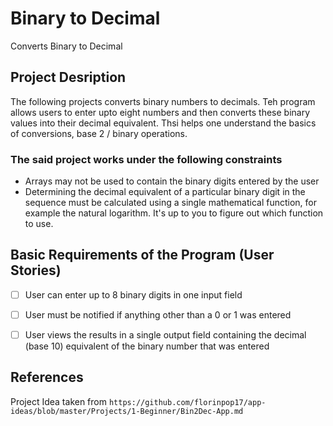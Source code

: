 # Binary to Decimal

Converts Binary to Decimal



## Project Desription

The following projects converts binary numbers to decimals. 
Teh program allows users to enter upto eight numbers and then converts these binary values into their decimal equivalent. Thsi helps one understand the basics of conversions, base 2 / binary operations.



### The said project works under the following constraints
- Arrays may not be used to contain the binary digits entered by the user
- Determining the decimal equivalent of a particular binary digit in the sequence must be calculated using a single mathematical function, for example the natural logarithm. It's up to you to figure out which function to use.



## Basic Requirements of the Program (User Stories)

- [ ] User can enter up to 8 binary digits in one input field
- [ ] User must be notified if anything other than a 0 or 1 was entered
- [ ] User views the results in a single output field containing the decimal (base 10) equivalent of the binary number that was entered



## References

Project Idea taken from `https://github.com/florinpop17/app-ideas/blob/master/Projects/1-Beginner/Bin2Dec-App.md`